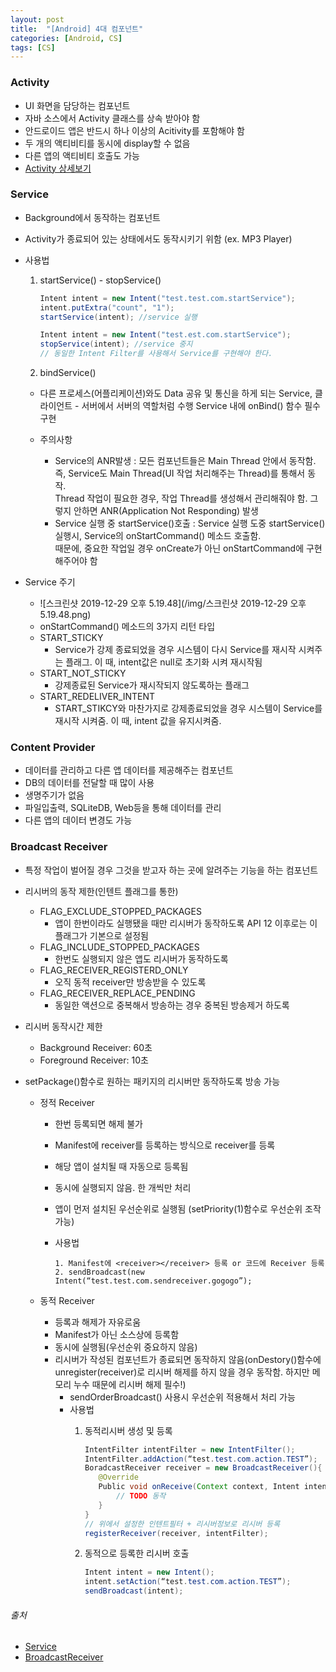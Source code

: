 ```yaml
---
layout: post
title:  "[Android] 4대 컴포넌트"
categories: [Android, CS]
tags: [CS]
---
```


### Activity

 - UI 화면을 담당하는 컴포넌트
 - 자바 소스에서 Activity 클래스를 상속 받아야 함
 - 안드로이드 앱은 반드시 하나 이상의 Acitivity를 포함해야 함
 - 두 개의 액티비티를 동시에 display할 수 없음
 - 다른 앱의 액티비티 호출도 가능
 - [Activity 상세보기](https://taehyungk.github.io/2019/12/07/android-activity/)






### Service

 - Background에서 동작하는 컴포넌트
 - Activity가 종료되어 있는 상태에서도 동작시키기 위함 (ex. MP3 Player)
 - 사용법
    1. startService() - stopService()
    
       ```java
       Intent intent = new Intent("test.test.com.startService");
       intent.putExtra("count", "1");
       startService(intent); //service 실행
       
       Intent intent = new Intent("test.est.com.startService");
       stopService(intent); //service 중지
       // 동일한 Intent Filter를 사용해서 Service를 구현해야 한다.
       ```
   
    2. bindService()
      - 다른 프로세스(어플리케이션)와도 Data 공유 및 통신을 하게 되는 Service, 클라이언트 - 서버에서 서버의 역할처럼 수행 
      Service 내에 onBind() 함수 필수 구현
    
    - 주의사항
      -  Service의 ANR발생 : 모든 컴포넌트들은 Main Thread 안에서 동작함. 즉, Service도 Main Thread(UI 작업 처리해주는 Thread)를 통해서 동작. <br>Thread 작업이 필요한 경우, 작업 Thread를 생성해서 관리해줘야 함. 그렇지 안하면 ANR(Application Not Responding) 발생
      - Service 실행 중 startService()호출 : Service 실행 도중 startService() 실행시, Service의 onStartCommand() 메소드 호출함.
      <br>때문에, 중요한 작업일 경우 onCreate가 아닌 onStartCommand에 구현해주어야 함

- Service 주기
  - ![스크린샷 2019-12-29 오후 5.19.48](/img/스크린샷 2019-12-29 오후 5.19.48.png)
  -  onStartCommand() 메소드의 3가지 리턴 타입
    - START_STICKY
      - Service가 강제 종료되었을 경우 시스템이 다시 Service를 재시작 시켜주는 플래그. 이 때, intent값은 null로 초기화 시켜 재시작됨
    - START_NOT_STICKY
      - 강제종료된 Service가 재시작되지 않도록하는 플래그
    - START_REDELIVER_INTENT
      - START_STIKCY와 마찬가지로 강제종료되었을 경우 시스템이 Service를 재시작 시켜줌. 이 때, intent 값을 유지시켜줌.

### Content Provider

 - 데이터를 관리하고 다른 앱 데이터를 제공해주는 컴포넌트
 - DB의 데이터를 전달할 때 많이 사용
 - 생명주기가 없음
 - 파일입출력, SQLiteDB, Web등을 통해 데이터를 관리
 - 다른 앱의 데이터 변경도 가능

### Broadcast Receiver

 - 특정 작업이 벌어질 경우 그것을 받고자 하는 곳에 알려주는 기능을 하는 컴포넌트

 - 리시버의 동작 제한(인텐트 플래그를 통한)
   - FLAG_EXCLUDE_STOPPED_PACKAGES
     - 앱이 한번이라도 실행됐을 때만 리시버가 동작하도록 API 12 이후로는 이 플래그가 기본으로 설정됨
   - FLAG_INCLUDE_STOPPED_PACKAGES
     - 한번도 실행되지 않은 앱도 리시버가 동작하도록
   - FLAG_RECEIVER_REGISTERD_ONLY
     - 오직 동적 receiver만 방송받을 수 있도록
   - FLAG_RECEIVER_REPLACE_PENDING
     - 동일한 액션으로 중복해서 방송하는 경우 중복된 방송제거 하도록
     
 - 리시버 동작시간 제한
   - Background Receiver: 60초
   - Foreground Receiver: 10초
   
 - setPackage()함수로 원하는 패키지의 리시버만 동작하도록 방송 가능
   - 정적 Receiver
     - 한번 등록되면 해제 불가
     - Manifest에 receiver를 등록하는 방식으로 receiver를 등록
     - 해당 앱이 설치될 때 자동으로 등록됨
     - 동시에 실행되지 않음. 한 개씩만 처리
     - 앱이 먼저 설치된 우선순위로 실행됨 (setPriority(1)함수로 우선순위 조작 가능)
     - 사용법
     
         ~~~
         1. Manifest에 <receiver></receiver> 등록 or 코드에 Receiver 등록
         2. sendBroadcast(new Intent(“test.test.com.sendreceiver.gogogo”);
         ~~~
	 
   - 동적 Receiver
     - 등록과 해제가 자유로움
     - Manifest가 아닌 소스상에 등록함
     - 동시에 실행됨(우선순위 중요하지 않음)
     - 리시버가 작성된 컴포넌트가 종료되면 동작하지 않음(onDestory()함수에 unregister(receiver)로 리시버 해제를 하지 않을 경우 동작함. 하지만 메모리 누수 때문에 리시버 해제 필수!)
       - sendOrderBroadcast() 사용시 우선순위 적용해서 처리 가능
       - 사용법
           1. 동적리시버 생성 및 등록
           
               ```java
              IntentFilter intentFilter = new IntentFilter();
              IntentFilter.addAction(“test.test.com.action.TEST”);
              BoradcastReceiver receiver = new BroadcastReceiver(){
                  @Override
                  Public void onReceive(Context context, Intent intent){
                      // TODO 동작
                  }
              }
              // 위에서 설정한 인텐트필터 + 리시버정보로 리시버 등록
              registerReceiver(receiver, intentFilter);
              ```
              
           2. 동적으로 등록한 리시버 호출
           
                ```java
                Intent intent = new Intent();
                intent.setAction(“test.test.com.action.TEST”);
                sendBroadcast(intent);
                ```

###### 출처
- [Service](http://arabiannight.tistory.com/entry/%EC%95%88%EB%93%9C%EB%A1%9C%EC%9D%B4%EB%93%9CAndroid-Service-%EC%82%AC%EC%9A%A9%EB%B2%95)
- [BroadcastReceiver](http://thereclub.tistory.com/15)